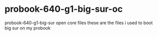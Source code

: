 # probook-640-g1-big-sur-oc
 probook-640-g1-big-sur open core files
these are the files i used to boot big sur on my probook
